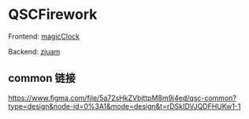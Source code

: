 # QSCFirework

Frontend: [magicClock](https://github.com/Jerry-Gren/qsc-firework/tree/main/magicClock)

Backend: [zjuam](https://github.com/Jerry-Gren/qsc-firework/tree/main/zjuam)

## common 链接

https://www.figma.com/file/5a72sHkZVbjttpM8m9j4ed/qsc-common?type=design&node-id=0%3A1&mode=design&t=rDSkIDVJQDFHUKw1-1
